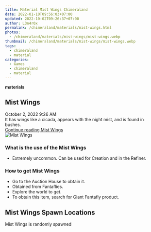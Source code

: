 ```yaml
---
title: Material Mist Wings Chimeraland
date: 2022-01-10T09:56:03+07:00
updated: 2022-10-02T09:26:37+07:00
author: L3n4r0x
permalink: /chimeraland/materials/mist-wings.html
photos:
  - /chimeraland/materials/mist-wings/mist-wings.webp
thumbnail: /chimeraland/materials/mist-wings/mist-wings.webp
tags:
  - chimeraland
  - material
categories:
  - Games
  - chimeraland
  - material
---
```


<section id="bootstrap-wrapper">
  <link
    rel="stylesheet"
    href="https://rawcdn.githack.com/dimaslanjaka/Web-Manajemen/0c3b5aa1813bd4abcd2c11bf3e37928b15c28664/css/bootstrap-5-3-0-alpha3-wrapper.css"
  />
  <div
    class="row g-0 border rounded overflow-hidden flex-md-row mb-4 shadow-sm position-relative bg-light text-dark"
  >
    <div class="col p-4 d-flex flex-column position-static">
      <strong class="d-inline-block mb-2 text-success">materials</strong>
      <h2 class="mb-0">Mist Wings</h2>
      <div class="mb-1 text-muted">October 2, 2022 9:26 AM</div>
      <div class="mb-2 border p-1">
        It has wings like a cicada, appears with the night mist, and is found in
        bushes.
      </div>
      <a
        href="/chimeraland/materials/mist-wings.html"
        class="stretched-link d-none"
        >Continue reading Mist Wings</a
      >
    </div>
    <div class="col-auto d-none d-lg-block">
      <img
        src="/chimeraland/materials/mist-wings/mist-wings.webp"
        alt="Mist Wings"
      />
    </div>
  </div>
  <div class="row bg-light text-dark">
    <div class="col-lg-6 col-12 mb-2">
      <div class="card">
        <div class="card-body">
          <h3 class="card-title">What is the use of the Mist Wings</h3>
          <div class="card-text">
            <ul>
              <li>
                Extremely uncommon. Can be used for Creation and in the Refiner.
              </li>
            </ul>
          </div>
        </div>
      </div>
    </div>
    <div class="col-lg-6 col-12 mb-2">
      <div class="card">
        <div class="card-body">
          <h3 class="card-title">How to get Mist Wings</h3>
          <div class="card-text">
            <ul>
              <li>Go to the Auction House to obtain it.</li>
              <li>Obtained from Fantaflies.</li>
              <li>Explore the world to get.</li>
              <li>To obtain this item, search for Giant Fantafly product.</li>
            </ul>
          </div>
        </div>
      </div>
    </div>
    <div class="col-12 mb-2">
      <h2>Mist Wings Spawn Locations</h2>
      <p>Mist Wings is randomly spawned</p>
    </div>
  </div>
</section>